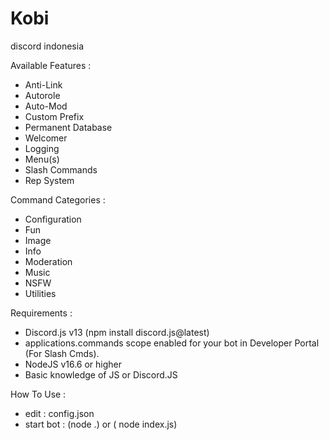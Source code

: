 # Kobi
 discord indonesia

Available Features :

- Anti-Link
- Autorole
- Auto-Mod
- Custom Prefix
- Permanent Database
- Welcomer
- Logging
- Menu(s)
- Slash Commands
- Rep System

Command Categories :

- Configuration
- Fun
- Image
- Info
- Moderation
- Music
- NSFW
- Utilities

Requirements :
- Discord.js v13 (npm install discord.js@latest)
- applications.commands scope enabled for your bot in Developer Portal (For Slash Cmds).
- NodeJS v16.6 or higher
- Basic knowledge of JS or Discord.JS

How To Use :
- edit      : config.json
- start bot : (node .) or ( node index.js)
